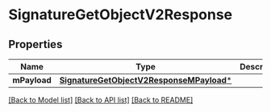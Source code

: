 # SignatureGetObjectV2Response

## Properties
Name | Type | Description | Notes
------------ | ------------- | ------------- | -------------
**mPayload** | [**SignatureGetObjectV2ResponseMPayload***](SignatureGetObjectV2ResponseMPayload.md) |  | 

[[Back to Model list]](../README.md#documentation-for-models) [[Back to API list]](../README.md#documentation-for-api-endpoints) [[Back to README]](../README.md)


